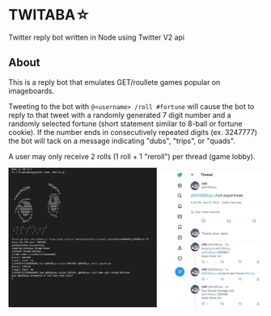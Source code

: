 # TWITABA☆
Twitter reply bot written in Node using Twitter V2 api

## About
This is a reply bot that emulates GET/roullete games popular on imageboards.

Tweeting to the bot with `@<username> /roll #fortune` will cause the bot to reply to that tweet with a randomly generated 7 digit number and a randomly selected fortune (short statement similar to 8-ball or fortune cookie). If the number ends in consecutively repeated digits (ex. 3247777) the bot will tack on a message indicating "dubs", "trips", or "quads". 

A user may only receive 2 rolls (1 roll + 1 "reroll") per thread (game lobby). 

![screenshot](screenshot.png)